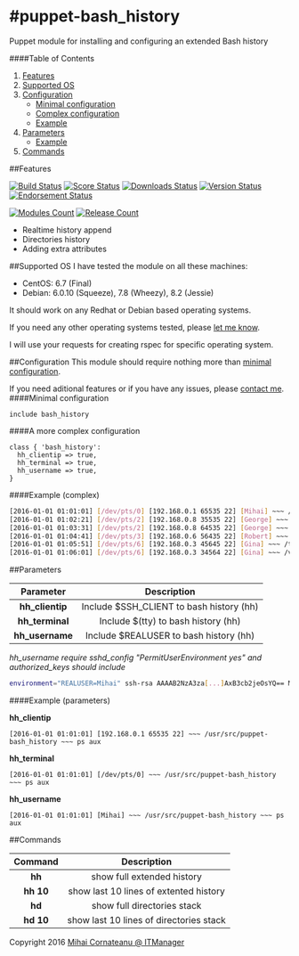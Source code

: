 #puppet-bash_history
===============
Puppet module for installing and configuring an extended Bash history

####Table of Contents

1. [Features](#features)
2. [Supported OS](#supported-os)
3. [Configuration](#configuration)
    * [Minimal configuration](#minimal-configuration)
    * [Complex configuration](#a-more-complex-configuration)
    * [Example](#example-complex)
4. [Parameters](#parameters)
    * [Example](#example-parameters)
5. [Commands](#commands)

##Features

[![Build Status](https://img.shields.io/travis/itmanagerro/puppet-bash_history.svg?style=plastic)](https://travis-ci.org/itmanagerro/puppet-bash_history)
[![Score Status](https://img.shields.io/puppetforge/f/itmanagerro/bash_history.svg?style=plastic)](https://forge.puppetlabs.com/itmanagerro/bash_history/scores)
[![Downloads Status](https://img.shields.io/puppetforge/dt/itmanagerro/bash_history.svg?style=plastic)](https://forge.puppetlabs.com/itmanagerro/bash_history)
[![Version Status](https://img.shields.io/puppetforge/v/itmanagerro/bash_history.svg?style=plastic)](https://forge.puppetlabs.com/itmanagerro/bash_history/changelog)
[![Endorsement Status](https://img.shields.io/puppetforge/e/itmanagerro/bash_history.svg?style=plastic)](https://forge.puppetlabs.com/itmanagerro/puppet-bash_history)

[![Modules Count](https://img.shields.io/puppetforge/mc/itmanagerro.svg?style=plastic)](https://forge.puppetlabs.com/itmanagerro)
[![Release Count](https://img.shields.io/puppetforge/rc/itmanagerro.svg?style=plastic)](https://forge.puppetlabs.com/itmanagerro)

* Realtime history append
* Directories history
* Adding extra attributes

##Supported OS
I have tested the module on all these machines:

* CentOS: 6.7 (Final)
* Debian: 6.0.10 (Squeeze), 7.8 (Wheezy), 8.2 (Jessie)

It should work on any Redhat or Debian based operating systems.

If you need any other operating systems tested, please [let me know](https://github.com/itmanagerro/puppet-bash_history/issues/new).

I will use your requests for creating rspec for specific operating system.

##Configuration
This module should require nothing more than [minimal configuration](#minimal-configuration).

If you need aditional features or if you have any issues, please [contact me](https://github.com/itmanagerro/puppet-bash_history/issues/new).
####Minimal configuration
~~~puppet
include bash_history
~~~

####A more complex configuration
~~~puppet
class { 'bash_history':
  hh_clientip => true,
  hh_terminal => true,
  hh_username => true,
}
~~~

####Example (complex)
~~~bash
[2016-01-01 01:01:01] [/dev/pts/0] [192.168.0.1 65535 22] [Mihai] ~~~ /usr/src/puppet-bash_history ~~~ ps aux
[2016-01-01 01:02:21] [/dev/pts/2] [192.168.0.8 35535 22] [George] ~~~ /root ~~~ cd /var/www
[2016-01-01 01:03:31] [/dev/pts/2] [192.168.0.8 64535 22] [George] ~~~ /var/www ~~~ rm -fr index.html
[2016-01-01 01:04:41] [/dev/pts/3] [192.168.0.6 56435 22] [Robert] ~~~ /opt ~~~ mkdir solr-testing
[2016-01-01 01:05:51] [/dev/pts/6] [192.168.0.3 45645 22] [Gina] ~~~ /tmp ~~~ cd /var/log
[2016-01-01 01:06:01] [/dev/pts/6] [192.168.0.3 34564 22] [Gina] ~~~ /var/log ~~~ tail -f mail.info
~~~

##Parameters

| Parameter | Description |
|:------------:|:---------------:|
| **hh_clientip** | Include $SSH_CLIENT to bash history (hh) |
| **hh_terminal** | Include $(tty) to bash history (hh) |
| **hh_username** | Include $REALUSER to bash history (hh) |

*hh_username require sshd_config "PermitUserEnvironment yes" and authorized_keys should include*

~~~bash
environment="REALUSER=Mihai" ssh-rsa AAAAB2NzA3za[...]AxB3cb2jeOsYQ== Mihai Cornateanu SSH KEY
~~~

####Example (parameters)

**hh_clientip**
~~~history
[2016-01-01 01:01:01] [192.168.0.1 65535 22] ~~~ /usr/src/puppet-bash_history ~~~ ps aux
~~~

**hh_terminal**
~~~syslog
[2016-01-01 01:01:01] [/dev/pts/0] ~~~ /usr/src/puppet-bash_history ~~~ ps aux
~~~

**hh_username**
~~~puppet
[2016-01-01 01:01:01] [Mihai] ~~~ /usr/src/puppet-bash_history ~~~ ps aux
~~~

##Commands

| Command | Description |
|:------------:|:---------------:|
| **hh** | show full extended history |
| **hh 10** | show last 10 lines of extented history |
| **hd** | show full directories stack |
| **hd 10** | show last 10 lines of directories stack |

Copyright 2016 [Mihai Cornateanu @ ITManager](http://www.itmanager.ro)
